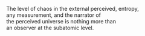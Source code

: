 The level of chaos in the external perceived, entropy,   
any measurement, and the narrator of   
the perceived universe is nothing more than   
an observer at the subatomic level.
